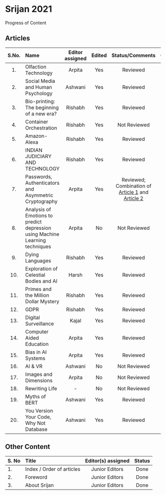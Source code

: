 # Srijan 2021
Progress of Content


## Articles

S.No.   |         Name            | Editor assigned   | Edited | Status/Comments   | Conclusion 
:------:|:----------------------- |:-----------------:|:------:|:-----------------:|:------------:
|1. | Olfaction Technology  | Arpita | Yes | Reviewed | Yes |
|2. | Social Media and Human Psychology | Ashwani | Yes  | Reviewed | Yes |
|3. | Bio-printing: The beginning of a new era? | Rishabh | Yes | Reviewed | Yes |
|4. | Container Orchestration | Rishabh | Yes | Not Reviewed | Yes |
|5. | Amazon-Alexa | Rishabh | Yes | Reviewed | Yes  |
|6. | INDIAN JUDICIARY AND TECHNOLOGY | Rishabh | Yes | Reviewed | Yes |
|7. | Passwords, Authenticators and Asymmetric Cryptography | Arpita | Yes | Reviewed; Combination of [Article 1](https://github.com/RishPoria/Srijan-2021/blob/1b40884a2640003075242fa250f45e7f2661903a/articles/Original/Certificate-Based%20authentication%20and%20asymmetric%20cryptography.edited.docx) and [Article 2](https://github.com/RishPoria/Srijan-2021/blob/1b40884a2640003075242fa250f45e7f2661903a/articles/Original/MovingFromPasswordsToAuthenticators.pdf) | Yes |
|8. | Analysis of Emotions to predict depression using Machine Learning techniques | Arpita | No | Not Reviewed | No |
|9. | Dying Languages | Rishabh | Yes | Reviewed | Yes |
|10. | Exploration of Celestial Bodies and AI | Harsh | Yes | Reviewed | Yes |
|11. | Primes and the Million Dollar Mystery | Rishabh | Yes | Reviewed | Yes |
|12. | GDPR | Rishabh | Yes | Reviewed | Yes |
|13. | Digital Surveillance  | Kajal | Yes | Reviewed | Yes |
|14. | Computer Aided Education | Arpita | Yes | Reviewed | Yes|
|15. | Bias in AI Systems | Arpita | Yes | Reviewed | Yes |
|16. | AI & VR | Ashwani | No | Not Reviewed | No |
|17. | Images and Dimensions | Arpita | No | Not Reviewed | No |
|18. | Rewriting Life | - | No | Not Reviewed | No |
|19. | Myths of BERT | Ashwani | Yes | Reviewed | Yes |
|20. | You Version Your Code, Why Not Database | Ashwani | Yes | Reviewed | Yes |


## Other Content
S. No	| Title	|Editor(s) assigned	|Status |
------|:------|:-----------------:|:------:
|1. | Index / Order of articles |	Junior Editors	| Done |
|2. |	Foreword	| Junior Editors	| Done |
|3. |	About Srijan	| Junior Editors	| Done |

